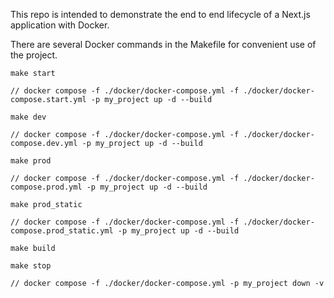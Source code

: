 This repo is intended to demonstrate the end to end lifecycle of a Next.js application with Docker.

There are several Docker commands in the Makefile for convenient use of the project. 
```
make start

// docker compose -f ./docker/docker-compose.yml -f ./docker/docker-compose.start.yml -p my_project up -d --build
```

```
make dev

// docker compose -f ./docker/docker-compose.yml -f ./docker/docker-compose.dev.yml -p my_project up -d --build
```

```
make prod

// docker compose -f ./docker/docker-compose.yml -f ./docker/docker-compose.prod.yml -p my_project up -d --build
```

```
make prod_static

// docker compose -f ./docker/docker-compose.yml -f ./docker/docker-compose.prod_static.yml -p my_project up -d --build
```

```
make build
```

```
make stop

// docker compose -f ./docker/docker-compose.yml -p my_project down -v
```